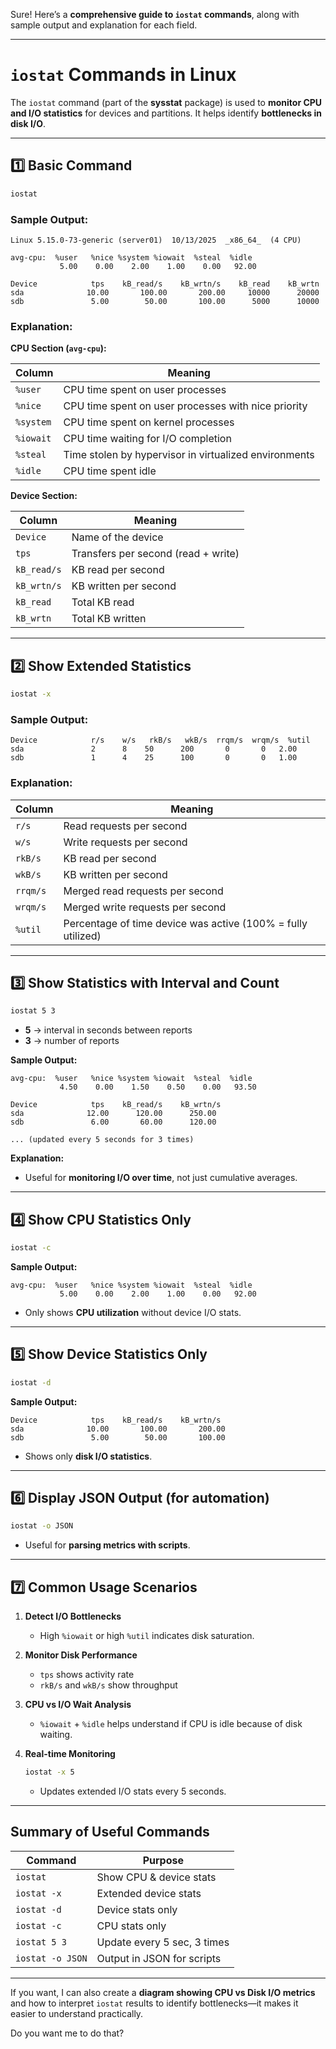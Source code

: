 Sure! Here’s a **comprehensive guide to `iostat` commands**, along with sample output and explanation for each field.

---

# **`iostat` Commands in Linux**

The `iostat` command (part of the **sysstat** package) is used to **monitor CPU and I/O statistics** for devices and partitions. It helps identify **bottlenecks in disk I/O**.

---

## **1️⃣ Basic Command**

```bash
iostat
```

### **Sample Output:**

```
Linux 5.15.0-73-generic (server01)  10/13/2025  _x86_64_  (4 CPU)

avg-cpu:  %user   %nice %system %iowait  %steal  %idle
           5.00    0.00    2.00    1.00    0.00   92.00

Device            tps    kB_read/s    kB_wrtn/s    kB_read    kB_wrtn
sda              10.00       100.00       200.00     10000      20000
sdb               5.00        50.00       100.00      5000      10000
```

### **Explanation:**

**CPU Section (`avg-cpu`):**

| Column    | Meaning                                               |
| --------- | ----------------------------------------------------- |
| `%user`   | CPU time spent on user processes                      |
| `%nice`   | CPU time spent on user processes with nice priority   |
| `%system` | CPU time spent on kernel processes                    |
| `%iowait` | CPU time waiting for I/O completion                   |
| `%steal`  | Time stolen by hypervisor in virtualized environments |
| `%idle`   | CPU time spent idle                                   |

**Device Section:**

| Column      | Meaning                             |
| ----------- | ----------------------------------- |
| `Device`    | Name of the device                  |
| `tps`       | Transfers per second (read + write) |
| `kB_read/s` | KB read per second                  |
| `kB_wrtn/s` | KB written per second               |
| `kB_read`   | Total KB read                       |
| `kB_wrtn`   | Total KB written                    |

---

## **2️⃣ Show Extended Statistics**

```bash
iostat -x
```

### **Sample Output:**

```
Device            r/s    w/s   rkB/s   wkB/s  rrqm/s  wrqm/s  %util
sda               2      8    50      200       0       0   2.00
sdb               1      4    25      100       0       0   1.00
```

### **Explanation:**

| Column   | Meaning                                                      |
| -------- | ------------------------------------------------------------ |
| `r/s`    | Read requests per second                                     |
| `w/s`    | Write requests per second                                    |
| `rkB/s`  | KB read per second                                           |
| `wkB/s`  | KB written per second                                        |
| `rrqm/s` | Merged read requests per second                              |
| `wrqm/s` | Merged write requests per second                             |
| `%util`  | Percentage of time device was active (100% = fully utilized) |

---

## **3️⃣ Show Statistics with Interval and Count**

```bash
iostat 5 3
```

* **5** → interval in seconds between reports
* **3** → number of reports

**Sample Output:**

```
avg-cpu:  %user   %nice %system %iowait  %steal  %idle
           4.50    0.00    1.50    0.50    0.00   93.50

Device            tps    kB_read/s    kB_wrtn/s
sda              12.00      120.00      250.00
sdb               6.00       60.00      120.00

... (updated every 5 seconds for 3 times)
```

**Explanation:**

* Useful for **monitoring I/O over time**, not just cumulative averages.

---

## **4️⃣ Show CPU Statistics Only**

```bash
iostat -c
```

**Sample Output:**

```
avg-cpu:  %user   %nice %system %iowait  %steal  %idle
           5.00    0.00    2.00    1.00    0.00   92.00
```

* Only shows **CPU utilization** without device I/O stats.

---

## **5️⃣ Show Device Statistics Only**

```bash
iostat -d
```

**Sample Output:**

```
Device            tps    kB_read/s    kB_wrtn/s
sda              10.00       100.00       200.00
sdb               5.00        50.00       100.00
```

* Shows only **disk I/O statistics**.

---

## **6️⃣ Display JSON Output (for automation)**

```bash
iostat -o JSON
```

* Useful for **parsing metrics with scripts**.

---

## **7️⃣ Common Usage Scenarios**

1. **Detect I/O Bottlenecks**

   * High `%iowait` or high `%util` indicates disk saturation.

2. **Monitor Disk Performance**

   * `tps` shows activity rate
   * `rkB/s` and `wkB/s` show throughput

3. **CPU vs I/O Wait Analysis**

   * `%iowait` + `%idle` helps understand if CPU is idle because of disk waiting.

4. **Real-time Monitoring**

   ```bash
   iostat -x 5
   ```

   * Updates extended I/O stats every 5 seconds.

---

## **Summary of Useful Commands**

| Command          | Purpose                     |
| ---------------- | --------------------------- |
| `iostat`         | Show CPU & device stats     |
| `iostat -x`      | Extended device stats       |
| `iostat -d`      | Device stats only           |
| `iostat -c`      | CPU stats only              |
| `iostat 5 3`     | Update every 5 sec, 3 times |
| `iostat -o JSON` | Output in JSON for scripts  |

---

If you want, I can also create a **diagram showing CPU vs Disk I/O metrics** and how to interpret `iostat` results to identify bottlenecks—it makes it easier to understand practically.

Do you want me to do that?
